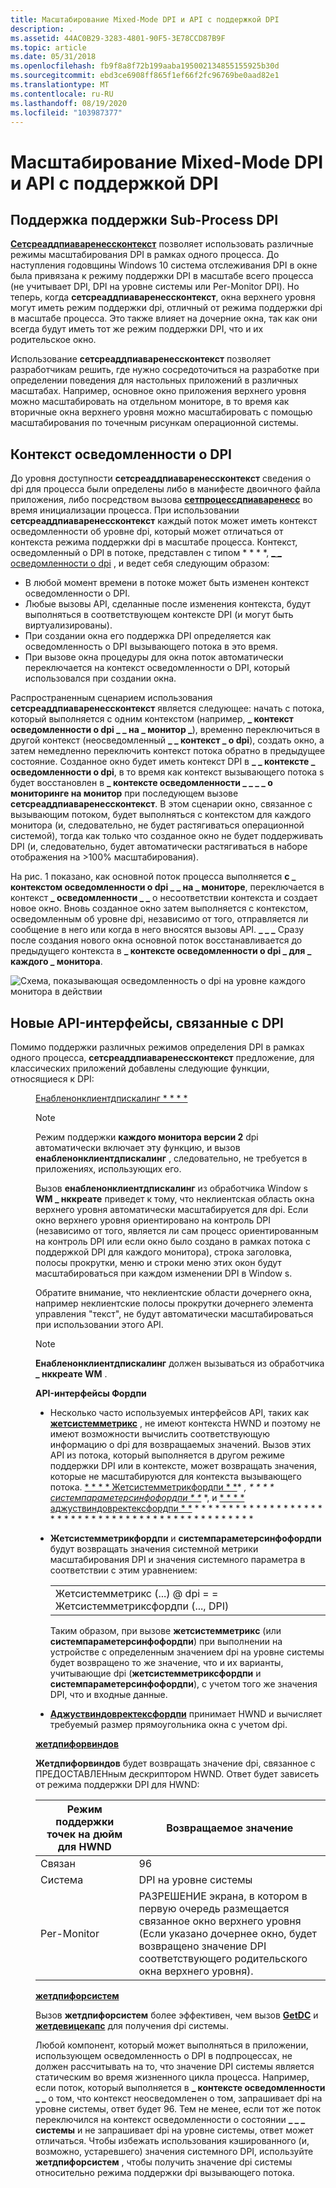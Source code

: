 ```yaml
---
title: Масштабирование Mixed-Mode DPI и API с поддержкой DPI
description: .
ms.assetid: 44AC0B29-3283-4801-90F5-3E78CCD87B9F
ms.topic: article
ms.date: 05/31/2018
ms.openlocfilehash: fb9f8a8f72b199aaba195002134855155925b30d
ms.sourcegitcommit: ebd3ce6908ff865f1ef66f2fc96769be0aad82e1
ms.translationtype: MT
ms.contentlocale: ru-RU
ms.lasthandoff: 08/19/2020
ms.locfileid: "103987377"
---
```

# <a name="mixed-mode-dpi-scaling-and-dpi-aware-apis"></a>Масштабирование Mixed-Mode DPI и API с поддержкой DPI

## <a name="sub-process-dpi-awareness-support"></a>Поддержка поддержки Sub-Process DPI

[**Сетсреаддпиаваренессконтекст**](/windows/desktop/api/Winuser/nf-winuser-setthreaddpiawarenesscontext) позволяет использовать различные режимы масштабирования DPI в рамках одного процесса. До наступления годовщины Windows 10 система отслеживания DPI в окне была привязана к режиму поддержки DPI в масштабе всего процесса (не учитывает DPI, DPI на уровне системы или Per-Monitor DPI). Но теперь, когда **сетсреаддпиаваренессконтекст**, окна верхнего уровня могут иметь режим поддержки dpi, отличный от режима поддержки dpi в масштабе процесса. Это также влияет на дочерние окна, так как они всегда будут иметь тот же режим поддержки DPI, что и их родительское окно.

Использование **сетсреаддпиаваренессконтекст** позволяет разработчикам решить, где нужно сосредоточиться на разработке при определении поведения для настольных приложений в различных масштабах. Например, основное окно приложения верхнего уровня можно масштабировать на отдельном мониторе, в то время как вторичные окна верхнего уровня можно масштабировать с помощью масштабирования по точечным рисункам операционной системы.

## <a name="the-dpi-awareness-context"></a>Контекст осведомленности о DPI

До уровня доступности **сетсреаддпиаваренессконтекст** сведения о dpi для процесса были определены либо в манифесте двоичного файла приложения, либо посредством вызова [**сетпроцессдпиаваренесс**](/windows/desktop/api/ShellScalingAPI/nf-shellscalingapi-setprocessdpiawareness) во время инициализации процесса. При использовании **сетсреаддпиаваренессконтекст** каждый поток может иметь контекст осведомленности об уровне dpi, который может отличаться от контекста режима поддержки dpi в масштабе процесса. Контекст, осведомленный о DPI в потоке, представлен с типом * * * *, [ \_ \_ осведомленности о dpi](dpi-awareness-context.md) , и ведет себя следующим образом:

-   В любой момент времени в потоке может быть изменен контекст осведомленности о DPI.
-   Любые вызовы API, сделанные после изменения контекста, будут выполняться в соответствующем контексте DPI (и могут быть виртуализированы).
-   При создании окна его поддержка DPI определяется как осведомленность о DPI вызывающего потока в это время.
-   При вызове окна процедуры для окна поток автоматически переключается на контекст осведомленности о DPI, который использовался при создании окна.

Распространенным сценарием использования **сетсреаддпиаваренессконтекст** является следующее: начать с потока, который выполняется с одним контекстом (например, **\_ контекст осведомленности о dpi \_ \_ на \_ монитор \_**), временно переключиться в другой контекст (неосведомленный **\_ \_ контекст \_ о dpi**), создать окно, а затем немедленно переключить контекст потока обратно в предыдущее состояние. Созданное окно будет иметь контекст DPI в **\_ \_ контексте \_ осведомленности о dpi**, в то время как контекст вызывающего потока s будет восстановлен в **\_ контексте осведомленности \_ \_ \_ \_ о мониторинге на монитор** при последующем вызове **сетсреаддпиаваренессконтекст**. В этом сценарии окно, связанное с вызывающим потоком, будет выполняться с контекстом для каждого монитора (и, следовательно, не будет растягиваться операционной системой), тогда как только что созданное окно не будет поддерживать DPI (и, следовательно, будет автоматически растягиваться в наборе отображения на >100% масштабирования).

На рис. 1 показано, как основной поток процесса выполняется **с \_ контекстом осведомленности о dpi \_ \_ на \_ мониторе**, переключается в контекст **\_ осведомленности \_ \_** о несоответствии контекста и создает новое окно. Вновь созданное окно затем выполняется с контекстом, осведомленным об уровне dpi, независимо от того, отправляется ли сообщение в него или когда в него вносятся вызовы API. **\_ \_ \_** Сразу после создания нового окна основной поток восстанавливается до предыдущего контекста в **\_ контексте осведомленности о dpi \_ для \_ каждого \_ монитора**.

![Схема, показывающая осведомленность о dpi на уровне каждого монитора в действии](images/dpi-awareness-context.png)

## <a name="new-dpi-related-apis"></a>Новые API-интерфейсы, связанные с DPI

Помимо поддержки различных режимов определения DPI в рамках одного процесса, **сетсреаддпиаваренессконтекст** предложение, для классических приложений добавлены следующие функции, относящиеся к DPI:<dl> <dd>[Енабленонклиентдпискалинг * * * *](/windows/desktop/api/Winuser/nf-winuser-enablenonclientdpiscaling)<dl> <dt>



> [!Note]  
> Режим поддержки **каждого монитора версии 2** dpi автоматически включает эту функцию, и вызов **енабленонклиентдпискалинг** , следовательно, не требуется в приложениях, использующих его.

 

Вызов **енабленонклиентдпискалинг** из обработчика Window s **WM \_ нккреате** приведет к тому, что неклиентская область окна верхнего уровня автоматически масштабируется для dpi. Если окно верхнего уровня ориентировано на контроль DPI (независимо от того, является ли сам процесс ориентированным на контроль DPI или если окно было создано в рамках потока с поддержкой DPI для каждого монитора), строка заголовка, полосы прокрутки, меню и строки меню этих окон будут масштабироваться при каждом изменении DPI в Window s.
</dt> <dt>

Обратите внимание, что неклиентские области дочернего окна, например неклиентские полосы прокрутки дочернего элемента управления "текст", не будут автоматически масштабироваться при использовании этого API.
</dt> <dt>

> [!Note]  
> **Енабленонклиентдпискалинг** должен вызываться из обработчика **\_ нккреате WM** .

</dt> </dl> </dd> <dd> <b> API-интерфейсы Фордпи </b>

-   Несколько часто используемых интерфейсов API, таких как [**жетсистемметрикс**](/windows/desktop/api/winuser/nf-winuser-getsystemmetrics) , не имеют контекста HWND и поэтому не имеют возможности вычислить соответствующую информацию о dpi для возвращаемых значений. Вызов этих API из потока, который выполняется в другом режиме поддержки DPI или в контексте, может возвращать значения, которые не масштабируются для контекста вызывающего потока. [* * * * Жетсистемметрикфордпи * *](/windows/desktop/api/Winuser/nf-winuser-getsystemmetricsfordpi)* *, * * * * [системпараметерсинфофордпи * *](/windows/desktop/api/Winuser/nf-winuser-systemparametersinfofordpi)* *, и [* * * * аджуствиндовректексфордпи * *](/windows/desktop/api/Winuser/nf-winuser-adjustwindowrectexfordpi) * * * * * * * * * * * * * * * * * * * * * * * * * * * * * * * * * * * * * * * * * * * * * * * * *
-   **Жетсистемметрикфордпи** и **системпараметерсинфофордпи** будут возвращать значения системной метрики масштабирования DPI и значения системного параметра в соответствии с этим уравнением:

    |                                                                 |
    |-----------------------------------------------------------------|
    | Жетсистемметрикс (...) @ dpi = = Жетсистемметриксфордпи (..., DPI) |

    

     

    Таким образом, при вызове **жетсистемметрикс** (или **системпараметерсинфофордпи**) при выполнении на устройстве с определенным значением dpi на уровне системы будет возвращено то же значение, что и их варианты, учитывающие dpi (**жетсистемметриксфордпи** и **системпараметерсинфофордпи**), с учетом того же значения DPI, что и входные данные.

-   [**Аджуствиндовректексфордпи**](/windows/desktop/api/Winuser/nf-winuser-adjustwindowrectexfordpi) принимает HWND и вычисляет требуемый размер прямоугольника окна с учетом dpi.

</dd> <dd>

</dd> <dd><b><a href="/windows/desktop/api/Winuser/nf-winuser-getdpiforwindow">жетдпифорвиндов</a></b><dl> <dt><b>Жетдпифорвиндов</b> будет возвращать значение dpi, связанное с ПРЕДОСТАВЛЕНным дескриптором HWND. Ответ будет зависеть от режима поддержки DPI для HWND:

| Режим поддержки точек на дюйм для HWND | Возвращаемое значение                                                                                                                                                                                                  |
|----------------------------|---------------------------------------------------------------------------------------------------------------------------------------------------------------------------------------------------------------|
| Связан                    | 96                                                                                                                                                                                                            |
| Система                     | DPI на уровне системы                                                                                                                                                                                                |
| Per-Monitor                | РАЗРЕШЕНИЕ экрана, в котором в первую очередь размещается связанное окно верхнего уровня <br/> (Если указано дочернее окно, будет возвращено значение DPI соответствующего родительского окна верхнего уровня).<br/> |

</dt> </dl> </dd> <dd><b><a href="/windows/desktop/api/Winuser/nf-winuser-getdpiforsystem">жетдпифорсистем</a></b><dl> <dt>

Вызов **жетдпифорсистем** более эффективен, чем вызов [**GetDC**](/windows/desktop/api/winuser/nf-winuser-getdc) и [**жетдевицекапс**](/windows/desktop/api/wingdi/nf-wingdi-getdevicecaps) для получения dpi системы.
</dt> <dt>

Любой компонент, который может выполняться в приложении, использующем осведомленность о DPI в подпроцессах, не должен рассчитывать на то, что значение DPI системы является статическим во время жизненного цикла процесса. Например, если поток, который выполняется в **\_ контексте осведомленности \_ \_** о том, что контекст неосведомленен о том, запрашивает dpi на уровне системы, ответ будет 96. Тем не менее, если тот же поток переключился на контекст осведомленности о состоянии **\_ \_ \_ системы** и не запрашивает dpi на уровне системы, ответ может отличаться. Чтобы избежать использования кэшированного (и, возможно, устаревшего) значения системного DPI, используйте **жетдпифорсистем** , чтобы получить значение dpi системы относительно режима поддержки dpi вызывающего потока. 
</dt> </dl> </dd> </dl>